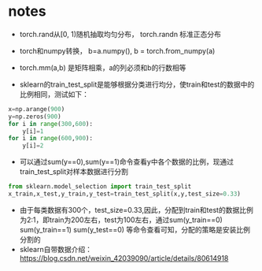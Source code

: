 # notes
- torch.rand从[0, 1)随机抽取均匀分布， torch.randn 标准正态分布
- torch和numpy转换， b=a.numpy(), b = torch.from_numpy(a)
- torch.mm(a,b) 是矩阵相乘，a的列必须和b的行数相等

- sklearn的train_test_split是能够根据分类进行均分，使train和test的数据中的比例相同，测试如下：
```python
x=np.arange(900)
y=np.zeros(900)
for i in range(300,600):
    y[i]=1
for i in range(600,900):
    y[i]=2

```
- 可以通过sum(y==0),sum(y==1)命令查看y中各个数据的比例，现通过train_test_split对样本数据进行分割
```python
from sklearn.model_selection import train_test_split
x_train,x_test,y_train,y_test=train_test_split(x,y,test_size=0.33)
```
- 由于每类数据有300个，test_size=0.33,因此，分配到train和test的数据比例为2:1，即train为200左右，test为100左右，通过sum(y_train==0)\
sum(y_train==1) sum(y_test==0) 等命令查看可知，分配的策略是安装比例分割的
- sklearn自带数据介绍：https://blog.csdn.net/weixin_42039090/article/details/80614918
